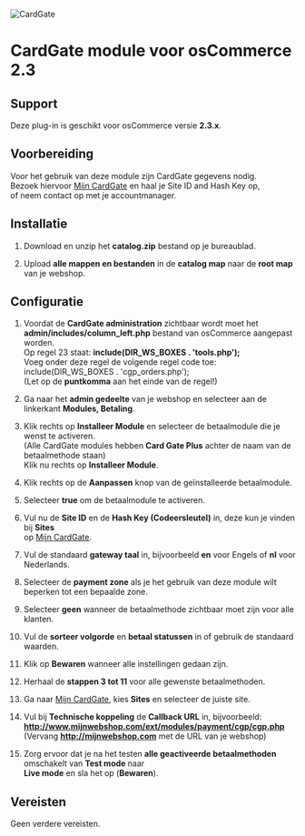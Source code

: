 ![CardGate](https://cdn.curopayments.net/thumb/200/logos/cardgate.png)

# CardGate module voor osCommerce 2.3

## Support

Deze plug-in is geschikt voor osCommerce versie **2.3.x**.

## Voorbereiding

Voor het gebruik van deze module zijn CardGate gegevens nodig.  
Bezoek hiervoor [Mijn CardGate](https://my.cardgate.com/) en haal je Site ID and Hash Key op,  
of neem contact op met je accountmanager.

## Installatie

1. Download en unzip het **catalog.zip** bestand op je bureaublad.

2. Upload **alle mappen en bestanden** in de **catalog map** naar de **root map** van je webshop.


## Configuratie

1. Voordat de **CardGate administration** zichtbaar wordt moet het  
   **admin/includes/column_left.php** bestand van osCommerce aangepast worden.  
   Op regel 23 staat: **include(DIR_WS_BOXES . 'tools.php');**  
   Voeg onder deze regel de volgende regel code toe:  
   include(DIR_WS_BOXES . 'cgp_orders.php');  
   (Let op de **puntkomma** aan het einde van de regel!)  
   
2. Ga naar het **admin gedeelte** van je webshop en selecteer aan de linkerkant **Modules, Betaling**.

3. Klik rechts op **Installeer Module** en selecteer de betaalmodule die je wenst te activeren.  
   (Alle CardGate modules hebben **Card Gate Plus** achter de naam van de betaalmethode staan)  
   Klik nu rechts op **Installeer Module**.  
   
4. Klik rechts op de **Aanpassen** knop van de geïnstalleerde betaalmodule.

5. Selecteer **true** om de betaalmodule te activeren.

6. Vul nu de **Site ID** en de **Hash Key (Codeersleutel)** in, deze kun je vinden bij **Sites**  
   op [Mijn CardGate](https://my.cardgate.com/).  

7. Vul de standaard **gateway taal** in, bijvoorbeeld **en** voor Engels of **nl** voor Nederlands.

8. Selecteer de **payment zone** als je het gebruik van deze module wilt beperken tot een bepaalde zone.

9. Selecteer **geen** wanneer de betaalmethode zichtbaar moet zijn voor alle klanten.
   
10. Vul de **sorteer volgorde** en **betaal statussen** in of gebruik de standaard waarden.

11. Klik op **Bewaren** wanneer alle instellingen gedaan zijn.

12. Herhaal de **stappen 3 tot 11** voor alle gewenste betaalmethoden.

13. Ga naar [Mijn CardGate](https://my.cardgate.com/), kies **Sites** en selecteer de juiste site.

14. Vul bij **Technische koppeling** de **Callback URL** in, bijvoorbeeld:  
    **http://www.mijnwebshop.com/ext/modules/payment/cgp/cgp.php**
    (Vervang **http://mijnwebshop.com** met de URL van je webshop)
    
15. Zorg ervoor dat je na het testen **alle geactiveerde betaalmethoden** omschakelt van **Test mode** naar  
    **Live mode** en sla het op (**Bewaren**).  
    
## Vereisten

Geen verdere vereisten.
